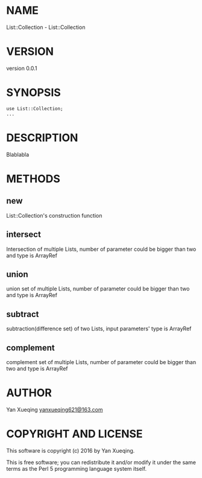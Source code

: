 # NAME

List::Collection - List::Collection

# VERSION

version 0.0.1

# SYNOPSIS

    use List::Collection;
    ...

# DESCRIPTION

Blablabla

# METHODS

## new

List::Collection's construction function

## intersect

Intersection of multiple Lists, number of parameter could be bigger than two and type is ArrayRef

## union

union set of multiple Lists, number of parameter could be bigger than two and type is ArrayRef

## subtract

subtraction(difference set) of two Lists, input parameters' type is ArrayRef

## complement 

complement set of multiple Lists, number of parameter could be bigger than two and  type is ArrayRef

# AUTHOR

Yan Xueqing <yanxueqing621@163.com>

# COPYRIGHT AND LICENSE

This software is copyright (c) 2016 by Yan Xueqing.

This is free software; you can redistribute it and/or modify it under
the same terms as the Perl 5 programming language system itself.
